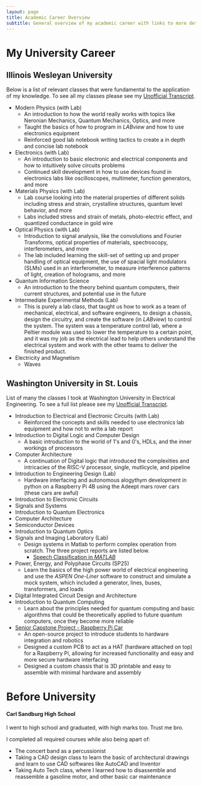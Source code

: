 ```yaml
---
layout: page
title: Academic Career Overview
subtitle: General overview of my academic career with links to more details for each relevant class
---
```

# My University Career
## Illinois Wesleyan University

Below is a list of relevant classes that were fundamental to the application of my knowledge. To see all my classes please see my <a href="https://kubasmatt.github.io/documents/IWU-Unofficial-Transcript.pdf" target="_blank" rel="noopener noreferrer">Unofficial Transcript</a>.

- Modern Physics (with Lab)
    - An introduction to how the world really works with topics like Neronian Mechanics, Quantum Mechanics, Optics, and more
    - Taught the basics of how to program in _LABview_ and how to use electronics equipment 
    - Reinforced good lab notebook writing tactics to create a in depth and concise lab notebook
- Electronics (with Lab)
    - An introduction to basic electronic and electrical components and how to intuitively solve circuits problems
    - Continued skill development in how to use devices found in electronics labs like oscilloscopes, multimeter, function generators, and more
- Materials Physics (with Lab)
    - Lab course looking into the material properties of different solids including stress and strain, crystalline structures, quantum level behavior, and more
    - Labs included stress and strain of metals, photo-electric effect, and quantized conductance in gold wire
- Optical Physics (with Lab)
    - Introduction to signal analysis, like the convolutions and Fourier Transforms, optical properties of materials, spectroscopy, interferometers, and more
    - The lab included learning the skill-set of setting up and proper handling of optical equipment, the use of spacial light modulators (SLMs) used in an interferometer, to measure interference patterns of light, creation of holograms, and more
- Quantum Information Science
    - An introduction to the theory behind quantum computers, their current structures, and potential use in the future
- Intermediate Experimental Methods (Lab)
    - This is purely a lab class, that taught us how to work as a team of mechanical, electrical, and software engineers, to design a chassis, design the circuitry, and create the software (in _LABview_) to control the system. The system was a temperature control lab, where a Peltier module was used to lower the temperature to a certain point, and it was my job as the electrical lead to help others understand the electrical system and work with the other teams to deliver the finished product.
- Electricity and Magnetism
    - Waves


## Washington University in St. Louis

List of many the classes I took at Washington University in Electrical Engineering. To see a full list please see my <a href="https://kubasmatt.github.io/documents/WashU-Unofficial-Transcript.pdf" target="_blank" rel="noopener noreferrer">Unofficial Transcript</a>.

- Introduction to Electrical and Electronic Circuits (with Lab)
    - Reinforced the concepts and skills needed to use electronics lab equipment and how not to write a lab report
- Introduction to Digital Logic and Computer Design
    - A basic introduction to the world of 1's and 0's, HDLs, and the inner workings of processors
- Computer Architecture
    - A continuation of Digital logic that introduced the complexities and intricacies of the RISC-V processor, single, mutlicycle, and pipeline
- Introduction to Engineering Design (Lab)
    - Hardware interfacing and autonomous alogythym development in python on a Raspberry Pi 4B using the Adeept mars rover cars (these cars are awful)
- Introduction to Electronic Circuits
- Signals and Systems 
- Introduction to Quantum Electronics
- Computer Architecture
- Semiconductor Devices
- Introduction to Quantum Optics
- Signals and Imaging Laboratory (Lab)
    - Design systems in Matlab to perform complex operation from scratch. The three project reports are listed below.
        - <a href="https://kubasmatt.github.io/reports/ESE488_FL24_Project_1_KubasMorton.pdf" target="_blank" rel="noopener noreferrer">Speech Classification in _MATLAB_</a>
- Power, Energy, and Polyphase Circuits (SP25)
    - Learn the basics of the high power world of electrical engineering and use the _ASPEN One-Liner_ software to construct and simulate a mock system, which included a generator, lines, buses, transformers, and loads
- Digital Integrated Circuit Design and Architecture
- Introduction to Quantum Computing
    - Learn about the principles needed for quantum computing and basic algorithms that could be theoretically applied to future quantum computers, once they become more reliable
- <a href="raspberry-pi-car.github.io" target="_blank" rel="noopener noreferrer"> Senior Capstone Project - Raspberry Pi Car</a>
    - An open-source project to introduce students to hardware integration and robotics
    - Designed a custom PCB to act as a HAT (hardware attached on top) for a Raspberry Pi, allowing for increased functionality and easy and more secure hardware interfacing
    - Designed a custom chassis that is 3D printable and easy to assemble with minimal hardware and assembly


# Before University
#### Carl Sandburg High School

I went to high school and graduated, with high marks too. Trust me bro.

I completed all required courses while also being apart of:
- The concert band as a percussionist
- Taking a CAD design class to learn the basic of architectural drawings and learn to use CAD softwares like AutoCAD and Inventor
- Taking Auto Tech class, where I learned how to disassemble and reassemble a gasoline motor, and other basic car maintenance